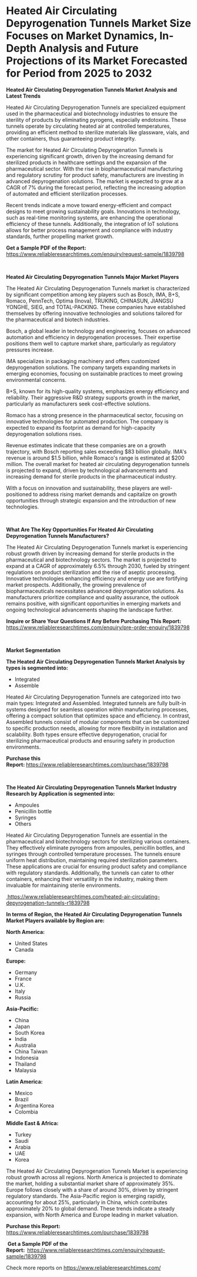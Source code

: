 <p><h1>Heated Air Circulating Depyrogenation Tunnels Market Size Focuses on Market Dynamics, In-Depth Analysis and Future Projections of its Market Forecasted for Period from 2025 to 2032</h1></p><p><strong>Heated Air Circulating Depyrogenation Tunnels Market Analysis and Latest Trends</strong></p>
<p><p>Heated Air Circulating Depyrogenation Tunnels are specialized equipment used in the pharmaceutical and biotechnology industries to ensure the sterility of products by eliminating pyrogens, especially endotoxins. These tunnels operate by circulating heated air at controlled temperatures, providing an efficient method to sterilize materials like glassware, vials, and other containers, thus guaranteeing product integrity.</p><p>The market for Heated Air Circulating Depyrogenation Tunnels is experiencing significant growth, driven by the increasing demand for sterilized products in healthcare settings and the expansion of the pharmaceutical sector. With the rise in biopharmaceutical manufacturing and regulatory scrutiny for product safety, manufacturers are investing in advanced depyrogenation solutions. The market is expected to grow at a CAGR of 7% during the forecast period, reflecting the increasing adoption of automated and efficient sterilization processes.</p><p>Recent trends indicate a move toward energy-efficient and compact designs to meet growing sustainability goals. Innovations in technology, such as real-time monitoring systems, are enhancing the operational efficiency of these tunnels. Additionally, the integration of IoT solutions allows for better process management and compliance with industry standards, further propelling market growth.</p></p>
<p><strong>Get a Sample PDF of the Report:&nbsp;</strong> <a href="https://www.reliableresearchtimes.com/enquiry/request-sample/1839798?utm_campaign=2233&utm_medium=2&utm_source=Github&utm_content=ia&utm_term=12042025&utm_id=heated-air-circulating-depyrogenation-tunnels">https://www.reliableresearchtimes.com/enquiry/request-sample/1839798</a></p>
<p>&nbsp;</p>
<p><strong>Heated Air Circulating Depyrogenation Tunnels Major Market Players</strong></p>
<p><p>The Heated Air Circulating Depyrogenation Tunnels market is characterized by significant competition among key players such as Bosch, IMA, B+S, Romaco, PennTech, Optima (Inova), TRUKING, CHINASUN, JIANGSU YONGHE, SIEG, and TOTAL-PACKING. These companies have established themselves by offering innovative technologies and solutions tailored for the pharmaceutical and biotech industries.</p><p>Bosch, a global leader in technology and engineering, focuses on advanced automation and efficiency in depyrogenation processes. Their expertise positions them well to capture market share, particularly as regulatory pressures increase.</p><p>IMA specializes in packaging machinery and offers customized depyrogenation solutions. The company targets expanding markets in emerging economies, focusing on sustainable practices to meet growing environmental concerns.</p><p>B+S, known for its high-quality systems, emphasizes energy efficiency and reliability. Their aggressive R&D strategy supports growth in the market, particularly as manufacturers seek cost-effective solutions.</p><p>Romaco has a strong presence in the pharmaceutical sector, focusing on innovative technologies for automated production. The company is expected to expand its footprint as demand for high-capacity depyrogenation solutions rises.</p><p>Revenue estimates indicate that these companies are on a growth trajectory, with Bosch reporting sales exceeding $83 billion globally. IMA's revenue is around $1.5 billion, while Romaco's range is estimated at $200 million. The overall market for heated air circulating depyrogenation tunnels is projected to expand, driven by technological advancements and increasing demand for sterile products in the pharmaceutical industry.</p><p>With a focus on innovation and sustainability, these players are well-positioned to address rising market demands and capitalize on growth opportunities through strategic expansion and the introduction of new technologies.</p></p>
<p>&nbsp;</p>
<p><strong>What Are The Key Opportunities For Heated Air Circulating Depyrogenation Tunnels Manufacturers?</strong></p>
<p><p>The Heated Air Circulating Depyrogenation Tunnels market is experiencing robust growth driven by increasing demand for sterile products in the pharmaceutical and biotechnology sectors. The market is projected to expand at a CAGR of approximately 6.5% through 2030, fueled by stringent regulations on product sterilization and the rise of aseptic processing. Innovative technologies enhancing efficiency and energy use are fortifying market prospects. Additionally, the growing prevalence of biopharmaceuticals necessitates advanced depyrogenation solutions. As manufacturers prioritize compliance and quality assurance, the outlook remains positive, with significant opportunities in emerging markets and ongoing technological advancements shaping the landscape further.</p></p>
<p><strong>Inquire or Share Your Questions If Any Before Purchasing This Report:</strong> <a href="https://www.reliableresearchtimes.com/enquiry/pre-order-enquiry/1839798?utm_campaign=2233&utm_medium=2&utm_source=Github&utm_content=ia&utm_term=12042025&utm_id=heated-air-circulating-depyrogenation-tunnels">https://www.reliableresearchtimes.com/enquiry/pre-order-enquiry/1839798</a></p>
<p>&nbsp;</p>
<p><strong>Market Segmentation</strong></p>
<p><strong>The Heated Air Circulating Depyrogenation Tunnels Market Analysis by types is segmented into:</strong></p>
<p><ul><li>Integrated</li><li>Assemble</li></ul></p>
<p><p>Heated Air Circulating Depyrogenation Tunnels are categorized into two main types: Integrated and Assembled. Integrated tunnels are fully built-in systems designed for seamless operation within manufacturing processes, offering a compact solution that optimizes space and efficiency. In contrast, Assembled tunnels consist of modular components that can be customized to specific production needs, allowing for more flexibility in installation and scalability. Both types ensure effective depyrogenation, crucial for sterilizing pharmaceutical products and ensuring safety in production environments.</p></p>
<p><strong>Purchase this Report:&nbsp;</strong><a href="https://www.reliableresearchtimes.com/purchase/1839798?utm_campaign=2233&utm_medium=2&utm_source=Github&utm_content=ia&utm_term=12042025&utm_id=heated-air-circulating-depyrogenation-tunnels">https://www.reliableresearchtimes.com/purchase/1839798</a></p>
<p>&nbsp;</p>
<p><strong>The Heated Air Circulating Depyrogenation Tunnels Market Industry Research by Application is segmented into:</strong></p>
<p><ul><li>Ampoules</li><li>Penicillin bottle</li><li>Syringes</li><li>Others</li></ul></p>
<p><p>Heated Air Circulating Depyrogenation Tunnels are essential in the pharmaceutical and biotechnology sectors for sterilizing various containers. They effectively eliminate pyrogens from ampoules, penicillin bottles, and syringes through controlled temperature processes. The tunnels ensure uniform heat distribution, maintaining required sterilization parameters. These applications are crucial for ensuring product safety and compliance with regulatory standards. Additionally, the tunnels can cater to other containers, enhancing their versatility in the industry, making them invaluable for maintaining sterile environments.</p></p>
<p><a href="https://www.reliableresearchtimes.com/heated-air-circulating-depyrogenation-tunnels-r1839798?utm_campaign=2233&utm_medium=2&utm_source=Github&utm_content=ia&utm_term=12042025&utm_id=heated-air-circulating-depyrogenation-tunnels">&nbsp;https://www.reliableresearchtimes.com/heated-air-circulating-depyrogenation-tunnels-r1839798</a></p>
<p><strong>In terms of Region, the Heated Air Circulating Depyrogenation Tunnels Market Players available by Region are:</strong></p>
<p>
    <p> <strong> North America: </strong>
        <ul>
            <li>United States</li>
            <li>Canada</li>
        </ul>
        </p> 
    <p> <strong> Europe: </strong>
        <ul>
            <li>Germany</li>
            <li>France</li>
            <li>U.K.</li>
            <li>Italy</li>
            <li>Russia</li>
        </ul>
        </p> 
    <p> <strong> Asia-Pacific: </strong>
        <ul>
            <li>China</li>
            <li>Japan</li>
            <li>South Korea</li>
            <li>India</li>
            <li>Australia</li>
            <li>China Taiwan</li>
            <li>Indonesia</li>
            <li>Thailand</li>
            <li>Malaysia</li>
        </ul>
        </p> 
    <p> <strong> Latin America: </strong>
        <ul>
            <li>Mexico</li>
            <li>Brazil</li>
            <li>Argentina Korea</li>
            <li>Colombia</li>
        </ul>
        </p> 
    <p> <strong> Middle East & Africa: </strong>
        <ul>
            <li>Turkey</li>
            <li>Saudi</li>
            <li>Arabia</li>
            <li>UAE</li>
            <li>Korea</li>
        </ul>
    </p>
    </p>
<p><p>The Heated Air Circulating Depyrogenation Tunnels Market is experiencing robust growth across all regions. North America is projected to dominate the market, holding a substantial market share of approximately 35%. Europe follows closely with a share of around 30%, driven by stringent regulatory standards. The Asia-Pacific region is emerging rapidly, accounting for about 25%, particularly in China, which contributes approximately 20% to global demand. These trends indicate a steady expansion, with North America and Europe leading in market valuation.</p></p>
<p><strong>Purchase this Report: </strong><a href="https://www.reliableresearchtimes.com/purchase/1839798?utm_campaign=2233&utm_medium=2&utm_source=Github&utm_content=ia&utm_term=12042025&utm_id=heated-air-circulating-depyrogenation-tunnels">https://www.reliableresearchtimes.com/purchase/1839798</a></p>
<p>&nbsp;<strong>Get a Sample PDF of the Report:&nbsp;&nbsp;</strong><a href="https://www.reliableresearchtimes.com/enquiry/request-sample/1839798?utm_campaign=2233&utm_medium=2&utm_source=Github&utm_content=ia&utm_term=12042025&utm_id=heated-air-circulating-depyrogenation-tunnels">https://www.reliableresearchtimes.com/enquiry/request-sample/1839798</a></p>
<p><strong></strong></p>
<p>Check more reports on <a href="https://www.reliableresearchtimes.com/?utm_campaign=2233&utm_medium=2&utm_source=Github&utm_content=ia&utm_term=12042025&utm_id=heated-air-circulating-depyrogenation-tunnels">https://www.reliableresearchtimes.com/</a></p>